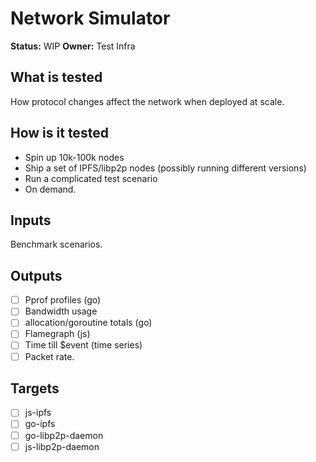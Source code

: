 # Network Simulator

**Status:** WIP
**Owner:** Test Infra

## What is tested

How protocol changes affect the network when deployed at scale.

## How is it tested

* Spin up 10k-100k nodes
* Ship a set of IPFS/libp2p nodes (possibly running different versions)
* Run a complicated test scenario
* On demand.

## Inputs

Benchmark scenarios.

## Outputs

* [ ] Pprof profiles (go)
* [ ] Bandwidth usage
* [ ] allocation/goroutine totals (go)
* [ ] Flamegraph (js)
* [ ] Time till $event (time series)
* [ ] Packet rate.

## Targets

* [ ] js-ipfs
* [ ] go-ipfs
* [ ] go-libp2p-daemon
* [ ] js-libp2p-daemon
